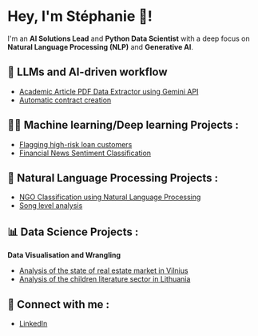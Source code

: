 # Hey, I'm Stéphanie 🐝! 
I'm an **AI Solutions Lead** and **Python Data Scientist** with a deep focus on **Natural Language Processing (NLP)** and **Generative AI**. 

## 🧩 LLMs and AI-driven workflow
- [Academic Article PDF Data Extractor using Gemini API](https://github.com/StMaCre/database_extractor)
- [Automatic contract creation](https://github.com/StMaCre/contract_creator) 

## 👨‍💻 Machine learning/Deep learning Projects :
- [Flagging high-risk loan customers](https://github.com/StMaCre/Flag_Loans)
- [Financial News Sentiment Classification](https://github.com/StMaCre/financial-news-sentiment-classification/tree/main)

## 📜 Natural Language Processing Projects :
- [NGO Classification using Natural Language Processing](https://github.com/StMaCre/NLP_Classification_NGO)
- [Song level analysis](https://github.com/StMaCre/NLP_Song_level_analysis)

## 📊 Data Science Projects :
**Data Visualisation and Wrangling**
- [Analysis of the state of real estate market in Vilnius](https://github.com/StMaCre/DS_Real_estate/)
- [Analysis of the children literature sector in Lithuania](https://github.com/StMaCre/DS_youth_literature_lithuania/)

## 🦉 Connect with me :
- [LinkedIn](https://www.linkedin.com/in/st%C3%A9phanie-cr%C3%AAteur-79050086/)
